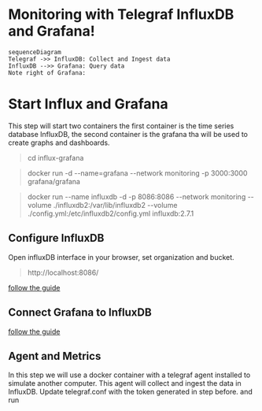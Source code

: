 # Monitoring with Telegraf InfluxDB and Grafana!

```mermaid
sequenceDiagram
Telegraf ->> InfluxDB: Collect and Ingest data
InfluxDB -->> Grafana: Query data
Note right of Grafana: 
```


# Start Influx and Grafana
This step will start two containers  the first container is the time series database InfluxDB, the second container is the grafana tha will be used to create graphs and dashboards. 
> cd influx-grafana

> docker  run  -d  --name=grafana  --network  monitoring  -p  3000:3000  grafana/grafana

> docker  run  --name  influxdb  -d  -p  8086:8086  --network  monitoring  --volume  ./influxdb2:/var/lib/influxdb2  --volume  ./config.yml:/etc/influxdb2/config.yml  influxdb:2.7.1

## Configure InfluxDB
Open influxDB interface in your browser, set organization and bucket.

> http://localhost:8086/

[follow the guide](InfluxDB-Config.pdf)

## Connect Grafana to InfluxDB

[follow the guide](Grafana-influxDB-config.pdf)

## Agent and Metrics

In this step we will use a docker container with a telegraf agent installed to simulate another computer. This agent will collect and ingest the data in InfluxDB.
Update telegraf.conf with the token generated in step before. and run